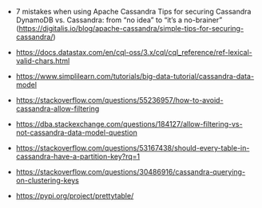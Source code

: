 - 7 mistakes when using Apache Cassandra Tips for securing Cassandra DynamoDB vs. Cassandra: from “no idea” to “it’s a no-brainer”
(https://digitalis.io/blog/apache-cassandra/simple-tips-for-securing-cassandra/)

- https://docs.datastax.com/en/cql-oss/3.x/cql/cql_reference/ref-lexical-valid-chars.html

- https://www.simplilearn.com/tutorials/big-data-tutorial/cassandra-data-model
  
- https://stackoverflow.com/questions/55236957/how-to-avoid-cassandra-allow-filtering

- https://dba.stackexchange.com/questions/184127/allow-filtering-vs-not-cassandra-data-model-question

- https://stackoverflow.com/questions/53167438/should-every-table-in-cassandra-have-a-partition-key?rq=1

- https://stackoverflow.com/questions/30486916/cassandra-querying-on-clustering-keys

- https://pypi.org/project/prettytable/



